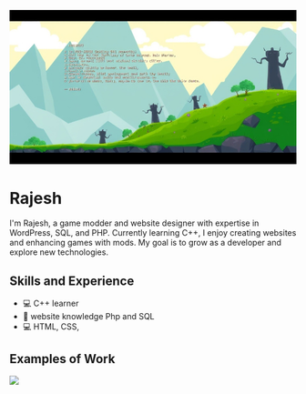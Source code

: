 ![Design and Development](https://github.com/RajDevX/RajDevX/blob/main/profile.jpeg)

# Rajesh
I'm Rajesh, a game modder and website designer with expertise in WordPress, SQL, and PHP. Currently learning C++, I enjoy creating websites and enhancing games with mods. My goal is to grow as a developer and explore new technologies.

## Skills and Experience
* 💻 C++ learner
* 📱 website knowledge Php and SQL
* 💻 HTML, CSS, 

## Examples of Work
<img src="https://github.com/RajDevX/RajDevX/blob/main/VID_20250106_193546.gif" width="512" >
